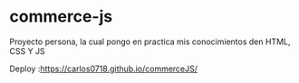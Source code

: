 # commerce-js
Proyecto persona, la cual pongo en practica mis conocimientos den HTML, CSS Y JS

Deploy :https://carlos0718.github.io/commerceJS/
